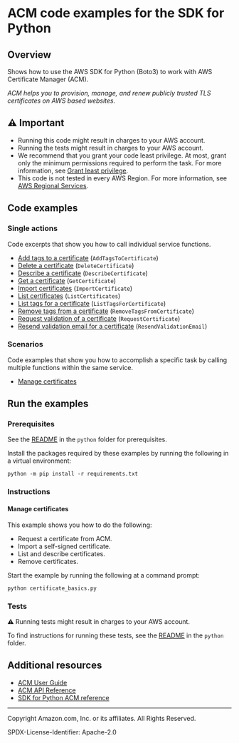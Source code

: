 # ACM code examples for the SDK for Python

## Overview

Shows how to use the AWS SDK for Python (Boto3) to work with AWS Certificate Manager (ACM).

<!--custom.overview.start-->
<!--custom.overview.end-->

*ACM helps you to provision, manage, and renew publicly trusted TLS certificates on AWS based websites.*

## ⚠ Important

* Running this code might result in charges to your AWS account.
* Running the tests might result in charges to your AWS account.
* We recommend that you grant your code least privilege. At most, grant only the minimum permissions required to perform the task. For more information, see [Grant least privilege](https://docs.aws.amazon.com/IAM/latest/UserGuide/best-practices.html#grant-least-privilege).
* This code is not tested in every AWS Region. For more information, see [AWS Regional Services](https://aws.amazon.com/about-aws/global-infrastructure/regional-product-services).

<!--custom.important.start-->
<!--custom.important.end-->

## Code examples
### Single actions

Code excerpts that show you how to call individual service functions.

* [Add tags to a certificate](certificate_basics.py#L155) (`AddTagsToCertificate`)
* [Delete a certificate](certificate_basics.py#L140) (`DeleteCertificate`)
* [Describe a certificate](certificate_basics.py#L36) (`DescribeCertificate`)
* [Get a certificate](certificate_basics.py#L58) (`GetCertificate`)
* [Import certificates](certificate_basics.py#L118) (`ImportCertificate`)
* [List certificates](certificate_basics.py#L76) (`ListCertificates`)
* [List tags for a certificate](certificate_basics.py#L174) (`ListTagsForCertificate`)
* [Remove tags from a certificate](certificate_basics.py#L194) (`RemoveTagsFromCertificate`)
* [Request validation of a certificate](certificate_basics.py#L221) (`RequestCertificate`)
* [Resend validation email for a certificate](certificate_basics.py#L265) (`ResendValidationEmail`)

### Scenarios

Code examples that show you how to accomplish a specific task by calling multiple
functions within the same service.

* [Manage certificates](certificate_basics.py) 

## Run the examples

### Prerequisites

See the [README](../../README.md#Prerequisites) in the `python` folder for prerequisites.

Install the packages required by these examples by running the following in a virtual environment:

```
python -m pip install -r requirements.txt
```

<!--custom.prerequisites.start-->
<!--custom.prerequisites.end-->

### Instructions

<!--custom.instructions.start-->
<!--custom.instructions.end-->

#### Manage certificates

This example shows you how to do the following:

* Request a certificate from ACM.
* Import a self-signed certificate.
* List and describe certificates.
* Remove certificates.

Start the example by running the following at a command prompt:

```
python certificate_basics.py
```

<!--custom.scenarios.acm_Usage_ImportListRemove.start-->
<!--custom.scenarios.acm_Usage_ImportListRemove.end-->

### Tests

⚠ Running tests might result in charges to your AWS account.

To find instructions for running these tests, see the [README](../../README.md#Tests)
in the `python` folder.

<!--custom.tests.start-->
<!--custom.tests.end-->

## Additional resources

* [ACM User Guide](https://docs.aws.amazon.com/acm/latest/userguide/acm-overview.html)
* [ACM API Reference](https://docs.aws.amazon.com/acm/latest/APIReference/Welcome.html)
* [SDK for Python ACM reference](https://boto3.amazonaws.com/v1/documentation/api/latest/reference/services/acm.html)

<!--custom.resources.start-->
<!--custom.resources.end-->

---

Copyright Amazon.com, Inc. or its affiliates. All Rights Reserved.

SPDX-License-Identifier: Apache-2.0